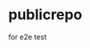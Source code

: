 # publicrepo
for e2e test




























































































































































































































































































































































































































































































































































































































































































































































































































































































































































































































































































































































































































































































































































































































































































































































































































































































































































































































































































































































































































































































































































































































































































































































































































































































































































































































































































































































































































































































































































































































































































































































































































































































































































































































































































































































































































































































































































































